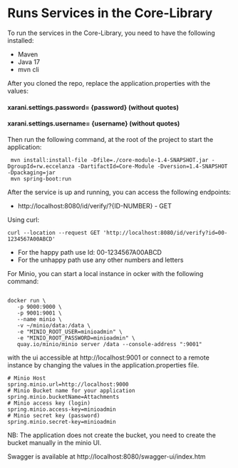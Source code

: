Runs Services in the Core-Library
============

To run the services in the Core-Library, you need to have the following installed:
* Maven
* Java 17
* mvn cli


After you cloned the repo, replace the application.properties with the values:

#### xarani.settings.password= {password} (without quotes)
#### xarani.settings.username= {username} (without quotes)

Then run the following command, at the root of the project to start the application:

```shell
 mvn install:install-file -Dfile=./core-module-1.4-SNAPSHOT.jar -DgroupId=rw.eccelanza -DartifactId=Core-Module -Dversion=1.4-SNAPSHOT -Dpackaging=jar
 mvn spring-boot:run
```
After the service is up and running, you can access the following endpoints:
* http://localhost:8080/id/verify/?{ID-NUMBER} - GET


Using curl:
```shell
curl --location --request GET 'http://localhost:8080/id/verify?id=00-1234567A00ABCD'
```
* For the happy path use Id: 00-1234567A00ABCD
* For the unhappy path use any other numbers and letters


For Minio, you can start a local instance in  ocker with the following command:
```shell

docker run \
   -p 9000:9000 \
   -p 9001:9001 \
   --name minio \
   -v ~/minio/data:/data \
   -e "MINIO_ROOT_USER=minioadmin" \
   -e "MINIO_ROOT_PASSWORD=minioadmin" \
   quay.io/minio/minio server /data --console-address ":9001"
```
with the ui accessible at http://localhost:9001
or connect to a remote instance by changing the values in the application.properties file.

```shell
# Minio Host
spring.minio.url=http://localhost:9000
# Minio Bucket name for your application
spring.minio.bucketName=Attachments
# Minio access key (login)
spring.minio.access-key=minioadmin
# Minio secret key (password)
spring.minio.secret-key=minioadmin
```
NB: The application does not create the bucket, you need to create the bucket manually in the minio UI.

Swagger is available at http://localhost:8080/swagger-ui/index.htm


